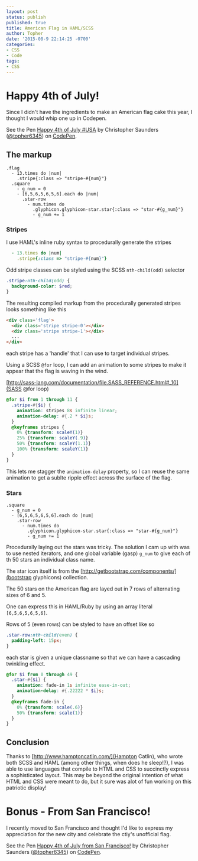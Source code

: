```yaml
---
layout: post
status: publish
published: true
title: American Flag in HAML/SCSS
author: Topher
date: '2015-08-9 22:14:25 -0700'
categories:
- CSS
- Code
tags:
- CSS
---
```


# Happy 4th of July!

Since I didn't have the ingredients to make an American flag cake this year, I thought I would whip one up in Codepen.

<p data-height="435" data-theme-id="0" data-slug-hash="QbmWmv" data-default-tab="result" data-user="topher6345" class='codepen'>See the Pen <a href='http://codepen.io/topher6345/pen/QbmWmv/'>Happy 4th of July #USA</a> by Christopher Saunders (<a href='http://codepen.io/topher6345'>@topher6345</a>) on <a href='http://codepen.io'>CodePen</a>.</p>
<script async src="//assets.codepen.io/assets/embed/ei.js"></script>

## The markup

```haml
.flag
  - 13.times do |num|
    .stripe{:class => "stripe-#{num}"}
  .square
    - g_num = 0
    - [6,5,6,5,6,5,6].each do |num|
      .star-row
        - num.times do 
          .glyphicon.glyphicon-star.star{:class => "star-#{g_num}"}
          - g_num += 1
```


### Stripes

I use HAML's inline ruby syntax to procedurally generate the stripes


```ruby
  - 13.times do |num|
    .stripe{:class => "stripe-#{num}"}
```

Odd stripe classes can be styled using the SCSS `nth-child(odd)` selector

```scss
.stripe:nth-child(odd) {
  background-color: $red;
}
```

The resulting compiled markup from the procedurally generated stripes looks something like this

```html
<div class='flag'>
  <div class='stripe stripe-0'></div>
  <div class='stripe stripe-1'></div>
  ...
</div>
```

each stripe has a 'handle' that I can use to target individual stripes.

Using a SCSS `@for` loop, I can add an animation to some stripes to make it appear that the flag is waving in the wind.

[http://sass-lang.com/documentation/file.SASS_REFERENCE.html#_10](SASS @for loop)

```scss
@for $i from 1 through 11 {
  .stripe-#{$i} {
    animation: stripes 8s infinite linear;
    animation-delay: #{.2 * $i}s;    
  }
  @keyframes stripes {
    0% {transform: scaleY(1)}
    25% {transform: scaleY(.9)}
    50% {transform: scaleY(1.1)}
    100% {transform: scaleY(1)}
  }  
}
```

This lets me stagger the `animation-delay` property, so I can reuse the same animation to get a sublte ripple effect across the surface of the flag.

### Stars

```haml
.square
  - g_num = 0
  - [6,5,6,5,6,5,6].each do |num|
    .star-row
      - num.times do 
        .glyphicon.glyphicon-star.star{:class => "star-#{g_num}"}
        - g_num += 1
```

Procedurally laying out the stars was tricky. The solution I cam up with was to use nested iterators, and one global variable (gasp) `g_num` to give each of th 50 stars an individual class name.

The star icon itself is from the [http://getbootstrap.com/components/](bootstrap glyphicons) collection.

The 50 stars on the American flag are layed out in 7 rows of alternating sizes of 6 and 5.

One can express this in HAML/Ruby by using an array literal `[6,5,6,5,6,5,6]`.

Rows of 5 (even rows) can be styled to have an offset like so

```scss
.star-row:nth-child(even) {
  padding-left: 15px;
}
```

each star is given a unique classname so that we can have a cascading twinkling effect.


```scss
@for $i from 0 through 49 {
  .star-#{$i} {
    animation: fade-in 1s infinite ease-in-out;
    animation-delay: #{.22222 * $i}s;
  }
  @keyframes fade-in {
    0% {transform: scale(.6)}
    50% {transform: scale(1)}
  }
}
```

## Conclusion

Thanks to [http://www.hamptoncatlin.com/](Hampton Catlin), who wrote both SCSS and HAML (among other things, when does he sleep!?), I was able to use languages that compile to HTML and CSS to succinctly express a sophisticated layout. This may be beyond the original intention of what HTML and CSS were meant to do, but it sure was alot of fun working on this patriotic display!  


# Bonus - From San Francisco!

I recently moved to San Francisco and thought I'd like to express my appreciation for the new city and celebrate the ctiy's unofficial flag.

<p data-height="334" data-theme-id="0" data-slug-hash="aOYbrM" data-default-tab="result" data-user="topher6345" class='codepen'>See the Pen <a href='http://codepen.io/topher6345/pen/aOYbrM/'>Happy 4th of July from San Francisco!</a> by Christopher Saunders (<a href='http://codepen.io/topher6345'>@topher6345</a>) on <a href='http://codepen.io'>CodePen</a>.</p>
<script async src="//assets.codepen.io/assets/embed/ei.js"></script>
